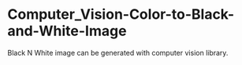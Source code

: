 # Computer_Vision-Color-to-Black-and-White-Image
Black N White image can be generated with computer vision library.
